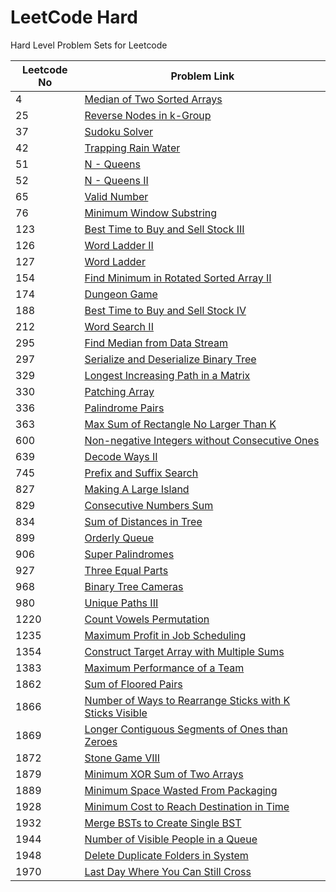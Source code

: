 # LeetCode Hard

Hard Level Problem Sets for Leetcode

| Leetcode No | Problem Link                                                                                                                          |
| ----------- | ------------------------------------------------------------------------------------------------------------------------------------- |
| 4           | [Median of Two Sorted Arrays](leetcode-4-median-of-two-sorted-arrays.md)                                                              |
| 25          | [Reverse Nodes in k-Group](leetcode-25-reverse-nodes-in-k-group.md)                                                                   |
| 37          | [Sudoku Solver](leetcode-37-sudoku-solver.md)                                                                                         |
| 42          | [Trapping Rain Water](leetcode-42-trapping-rain-water.md)                                                                             |
| 51          | [N - Queens](leetcode-51-n-queens.md)                                                                                                 |
| 52          | [N - Queens II](leetcode-52-n-queens-ii.md)                                                                                           |
| 65          | [Valid Number](leetcode-65-valid-number.md)                                                                                           |
| 76          | [Minimum Window Substring](leetcode-76-minimum-window-substring.md)                                                                   |
| 123         | [Best Time to Buy and Sell Stock III](leetcode-123-best-time-to-buy-and-sell-stock-iii.md)                                            |
| 126         | [Word Ladder II](leetcode-126-word-ladder-ii.md)                                                                                      |
| 127         | [Word Ladder](leetcode-127-word-ladder.md)                                                                                            |
| 154         | [Find Minimum in Rotated Sorted Array II](leetcode-154-find-minimum-in-rotated-sorted-array-ii.md)                                    |
| 174         | [Dungeon Game](leetcode-174-dungeon-game.md)                                                                                          |
| 188         | [Best Time to Buy and Sell Stock IV](leetcode-188-best-time-to-buy-and-sell-stock-iv.md)                                              |
| 212         | [Word Search II](leetcode-212-word-search-ii.md)                                                                                      |
| 295         | [Find Median from Data Stream](leetcode-295-find-median-from-data-stream.md)                                                          |
| 297         | [Serialize and Deserialize Binary Tree](leetcode-297-serialize-and-deserialize-binary-tree.md)                                        |
| 329         | [Longest Increasing Path in a Matrix](leetcode-329-longest-increasing-path-in-a-matrix.md)                                            |
| 330         | [Patching Array](leetcode-330-patching-array.md)                                                                                      |
| 336         | [Palindrome Pairs](leetcode-336-palindrome-pairs.md)                                                                                  |
| 363         | [Max Sum of Rectangle No Larger Than K](leetcode-363-max-sum-of-rectangle-no-larger-than-k.md)                                        |
| 600         | [Non-negative Integers without Consecutive Ones](leetcode-600-non-negative-integers-without-consecutive-ones.md)                      |
| 639         | [Decode Ways II](leetcode-639-decode-ways-ii.md)                                                                                      |
| 745         | [Prefix and Suffix Search](leetcode-745-prefix-and-suffix-search.md)                                                                  |
| 827         | [Making A Large Island](leetcode-827-making-a-large-island.md)                                                                        |
| 829         | [Consecutive Numbers Sum](leetcode-829-consecutive-numbers-sum.md)                                                                    |
| 834         | [Sum of Distances in Tree](leetcode-834-sum-of-distances-in-tree.md)                                                                  |
| 899         | [Orderly Queue](leetcode-899-orderly-queue.md)                                                                                        |
| 906         | [Super Palindromes](leetcode-906-super-palindromes.md)                                                                                |
| 927         | [Three Equal Parts](leetcode-927-three-equal-parts.md)                                                                                |
| 968         | [Binary Tree Cameras](leetcode-968-binary-tree-cameras.md)                                                                            |
| 980         | [Unique Paths III](leetcode-980-unique-paths-iii.md)                                                                                  |
| 1220        | [Count Vowels Permutation](leetcode-1220-count-vowels-permutation.md)                                                                 |
| 1235        | [Maximum Profit in Job Scheduling](leetcode-1235-maximum-profit-in-job-scheduling.md)                                                 |
| 1354        | [Construct Target Array with Multiple Sums](leetcode-1354-construct-target-array-with-multiple-sums.md)                               |
| 1383        | [Maximum Performance of a Team](leetcode-1383-maximum-performance-of-a-team.md)                                                       |
| 1862        | [Sum of Floored Pairs](leetcode-1862-sum-of-floored-pairs.md)                                                                         |
| 1866        | [Number of Ways to Rearrange Sticks with K Sticks Visible](leetcode-1866-number-of-ways-to-rearrange-sticks-with-k-sticks-visible.md) |
| 1869        | [Longer Contiguous Segments of Ones than Zeroes](leetcode-1869-longer-contiguous-segments-of-ones-than-zeros.md)                      |
| 1872        | [Stone Game VIII](leetcode-1872-stone-game-viii.md)                                                                                   |
| 1879        | [Minimum XOR Sum of Two Arrays](leetcode-1879-minimum-xor-sum-of-two-arrays.md)                                                       |
| 1889        | [Minimum Space Wasted From Packaging](leetcode-1889-minimum-space-wasted-from-packaging.md)                                           |
| 1928        | [Minimum Cost to Reach Destination in Time](leetcode-1928-minimum-cost-to-reach-destination-in-time.md)                               |
| 1932        | [Merge BSTs to Create Single BST](leetcode-1932-merge-bsts-to-create-single-bst.md)                                                   |
| 1944        | [Number of Visible People in a Queue](leetcode-1944-number-of-visible-people-in-a-queue.md)                                           |
| 1948        | [Delete Duplicate Folders in System](leetcode-1948-delete-duplicate-folders-in-system.md)                                             |
| 1970        | [Last Day Where You Can Still Cross](leetcode-1970-last-day-where-you-can-still-cross.md)                                             |
